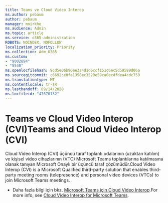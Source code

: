 ```yaml
---
title: Teams ve Cloud Video Interop
ms.author: pebaum
author: pebaum
manager: mnirkhe
ms.audience: Admin
ms.topic: article
ms.service: o365-administration
ROBOTS: NOINDEX, NOFOLLOW
localization_priority: Priority
ms.collection: Adm_O365
ms.custom:
- "9002894"
- "5540"
ms.openlocfilehash: 9cd5e06b96ee3a4d1d6ccf151c6ec5d59589d06a
ms.sourcegitcommit: c6692ce0fa1358ec3529e59ca0ecdfdea4cdc759
ms.translationtype: MT
ms.contentlocale: tr-TR
ms.lasthandoff: 09/14/2020
ms.locfileid: "47670132"
---
```

# <a name="teams-and-cloud-video-interop-cvi"></a><span data-ttu-id="07ad5-102">Teams ve Cloud Video Interop (CVI)</span><span class="sxs-lookup"><span data-stu-id="07ad5-102">Teams and Cloud Video Interop (CVI)</span></span>

<span data-ttu-id="07ad5-103">Cloud Video Interop (CVI) üçüncü taraf toplantı odalarının (uzaktan katılım) ve kişisel video cihazlarının (VTC) Microsoft Teams toplantılarına katılmasına olanak tanıyan Microsoft Onaylı bir üçüncü taraf çözümüdür.</span><span class="sxs-lookup"><span data-stu-id="07ad5-103">Cloud Video Interop (CVI) is a Microsoft Qualified third-party solution that enables third-party meeting rooms (telepresence) and personal video devices (VTCs) to join Microsoft Teams meetings.</span></span>

- <span data-ttu-id="07ad5-104">Daha fazla bilgi için bkz. [Microsoft Teams için Cloud Video Interop](https://docs.microsoft.com/microsoftteams/cloud-video-interop).</span><span class="sxs-lookup"><span data-stu-id="07ad5-104">For more info, see [Cloud Video Interop for Microsoft Teams](https://docs.microsoft.com/microsoftteams/cloud-video-interop).</span></span>
